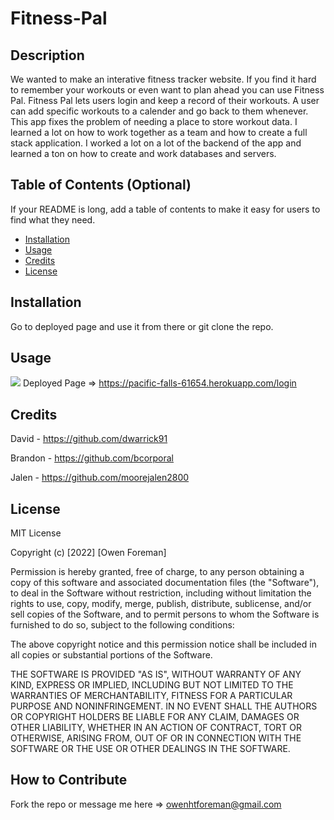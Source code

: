 # Fitness-Pal

## Description

We wanted to make an interative fitness tracker website. If you find it hard to remember your workouts or even want to plan ahead you can use Fitness Pal. Fitness Pal lets users login and keep a record of their workouts. A user can add specific workouts to a calender and go back to them whenever. This app fixes the problem of needing a place to store workout data. I learned a lot on how to work together as a team and how to create a full stack application. I worked a lot on a lot of the backend of the app and learned a ton on how to create and work databases and servers.

## Table of Contents (Optional)

If your README is long, add a table of contents to make it easy for users to find what they need.

- [Installation](#installation)
- [Usage](#usage)
- [Credits](#credits)
- [License](#license)

## Installation

Go to deployed page and use it from there or git clone the repo.

## Usage

![](public/images/palgif.gif)
Deployed Page => https://pacific-falls-61654.herokuapp.com/login

## Credits

David - https://github.com/dwarrick91

Brandon - https://github.com/bcorporal

Jalen - https://github.com/moorejalen2800

## License

MIT License

Copyright (c) [2022] [Owen Foreman]

Permission is hereby granted, free of charge, to any person obtaining a copy
of this software and associated documentation files (the "Software"), to deal
in the Software without restriction, including without limitation the rights
to use, copy, modify, merge, publish, distribute, sublicense, and/or sell
copies of the Software, and to permit persons to whom the Software is
furnished to do so, subject to the following conditions:

The above copyright notice and this permission notice shall be included in all
copies or substantial portions of the Software.

THE SOFTWARE IS PROVIDED "AS IS", WITHOUT WARRANTY OF ANY KIND, EXPRESS OR
IMPLIED, INCLUDING BUT NOT LIMITED TO THE WARRANTIES OF MERCHANTABILITY,
FITNESS FOR A PARTICULAR PURPOSE AND NONINFRINGEMENT. IN NO EVENT SHALL THE
AUTHORS OR COPYRIGHT HOLDERS BE LIABLE FOR ANY CLAIM, DAMAGES OR OTHER
LIABILITY, WHETHER IN AN ACTION OF CONTRACT, TORT OR OTHERWISE, ARISING FROM,
OUT OF OR IN CONNECTION WITH THE SOFTWARE OR THE USE OR OTHER DEALINGS IN THE
SOFTWARE.


## How to Contribute

Fork the repo or message me here => owenhtforeman@gmail.com


